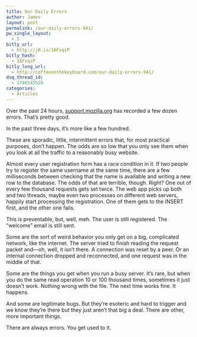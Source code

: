 ```yaml
---
title: Our Daily Errors
author: James
layout: post
permalink: /our-daily-errors-941/
pw_single_layout:
  - 1
bitly_url:
  - http://j0.is/16FvqiP
bitly_hash:
  - 16FvqiP
bitly_long_url:
  - http://coffeeonthekeyboard.com/our-daily-errors-941/
dsq_thread_id:
  - 1746545528
categories:
  - Articles
---
```

Over the past 24 hours, [support.mozilla.org][1] has recorded a few dozen errors. That&#8217;s pretty good.

In the past three days, it&#8217;s more like a few hundred.

These are sporadic, little, intermittent errors that, for most practical purposes, don&#8217;t happen. The odds are so low that you only see them when you look at all the traffic to a reasonably busy website.

Almost every user registration form has a race condition in it. If two people try to register the same username at the same time, there are a few milliseconds between checking that the name is available and writing a new row to the database. The odds of that are terrible, though. Right? One out of every few thousand requests gets set twice. The web app picks up both and two threads, maybe even two processes on different web servers, happily start processing the registration. One of them gets to the INSERT first, and the other one fails.

This is preventable, but, well, meh. The user is still registered. The &#8220;welcome&#8221; email is still sent.

Some are the sort of weird behavior you only get on a big, complicated network, like the internet. The server tried to finish reading the request packet and&mdash;oh, well, it isn&#8217;t there. A connection was reset by a peer. Or an internal connection dropped and reconnected, and one request was in the middle of that.

Some are the things you get when you run a busy server. It&#8217;s rare, but when you do the same read operation 10 or 100 thousand times, sometimes it just doesn&#8217;t work. Nothing wrong with the file. The next time works fine. It happens.

And some are legitimate bugs. But they&#8217;re esoteric and hard to trigger and we know they&#8217;re there but they just aren&#8217;t that big a deal. There are other, more important things.

There are always errors. You get used to it.

 [1]: https://support.mozilla.org